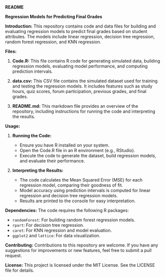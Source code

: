 **README**

**Regression Models for Predicting Final Grades**

**Introduction:**
This repository contains code and data files for building and evaluating regression models to predict final grades based on student attributes. The models include linear regression, decision tree regression, random forest regression, and KNN regression.

**Files:**
1. **Code.R:** This file contains R code for generating simulated data, building regression models, evaluating model performance, and computing prediction intervals.

2. **data.csv:** This CSV file contains the simulated dataset used for training and testing the regression models. It includes features such as study hours, quiz scores, forum participation, previous grades, and final grades.

3. **README.md:** This markdown file provides an overview of the repository, including instructions for running the code and interpreting the results.

**Usage:**
1. **Running the Code:**
   - Ensure you have R installed on your system.
   - Open the Code.R file in an R environment (e.g., RStudio).
   - Execute the code to generate the dataset, build regression models, and evaluate their performance.

2. **Interpreting the Results:**
   - The code calculates the Mean Squared Error (MSE) for each regression model, comparing their goodness of fit.
   - Model accuracy using prediction intervals is computed for linear regression and decision tree regression models.
   - Results are printed to the console for easy interpretation.

**Dependencies:**
The code requires the following R packages:
- `randomForest`: For building random forest regression models.
- `rpart`: For decision tree regression.
- `caret`: For KNN regression and model evaluation.
- `ggplot2` and `lattice`: For data visualization.

**Contributing:**
Contributions to this repository are welcome. If you have any suggestions for improvements or new features, feel free to submit a pull request.

**License:**
This project is licensed under the MIT License. See the LICENSE file for details.
